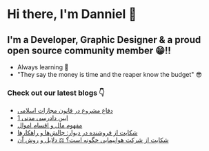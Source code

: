 # Hi there, I'm Danniel 👋 

## I'm a Developer, Graphic Designer & a proud open source community member 😁!!

- Always learning 🧐
- "They say the money is time and the reaper know the budget" 😎

### Check out our latest blogs 👇

<!-- BLOG-POST-LIST:START -->
- [دفاع مشروع در قانون مجازات اسلامی](https://hesabraslaw.com/blog/%D8%AF%D9%81%D8%A7%D8%B9-%D9%85%D8%B4%D8%B1%D9%88%D8%B9-%D8%AF%D8%B1-%D9%82%D8%A7%D9%86%D9%88%D9%86-%D9%85%D8%AC%D8%A7%D8%B2%D8%A7%D8%AA-%D8%A7%D8%B3%D9%84%D8%A7%D9%85%DB%8C/)
- [ایین دادرسی مدنی 1](https://hesabraslaw.com/blog/%D8%A7%DB%8C%DB%8C%D9%86-%D8%AF%D8%A7%D8%AF%D8%B1%D8%B3%DB%8C-%D9%85%D8%AF%D9%86%DB%8C-1/)
- [مفهوم مال و اقسام اموال](https://hesabraslaw.com/blog/%D9%85%D9%81%D9%87%D9%88%D9%85-%D9%85%D8%A7%D9%84-%D9%88-%D8%A7%D9%82%D8%B3%D8%A7%D9%85-%D8%A7%D9%85%D9%88%D8%A7%D9%84/)
- [شکایت از فروشنده در دیوار: چالش‌ها و راهکارها](https://hesabraslaw.com/blog/%D8%B4%DA%A9%D8%A7%DB%8C%D8%AA-%D8%A7%D8%B2-%D9%81%D8%B1%D9%88%D8%B4%D9%86%D8%AF%D9%87-%D8%AF%D8%B1-%D8%AF%DB%8C%D9%88%D8%A7%D8%B1-%DA%86%D8%A7%D9%84%D8%B4%D9%87%D8%A7-%D9%88-%D8%B1%D8%A7%D9%87%DA%A9%D8%A7%D8%B1%D9%87%D8%A7/)
- [شکایت از شرکت هواپیمایی چگونه است؟ ⚖️ دلایل و روش آن](https://hesabraslaw.com/blog/%D8%B4%DA%A9%D8%A7%DB%8C%D8%AA-%D8%A7%D8%B2-%D8%B4%D8%B1%DA%A9%D8%AA-%D9%87%D9%88%D8%A7%D9%BE%DB%8C%D9%85%D8%A7%DB%8C%DB%8C-%DA%86%DA%AF%D9%88%D9%86%D9%87-%D8%A7%D8%B3%D8%AA-%D8%AF%D9%84%D8%A7%DB%8C%D9%84-%D9%88-%D8%B1%D9%88%D8%B4-%D8%A2%D9%86/)
<!-- BLOG-POST-LIST:END -->
